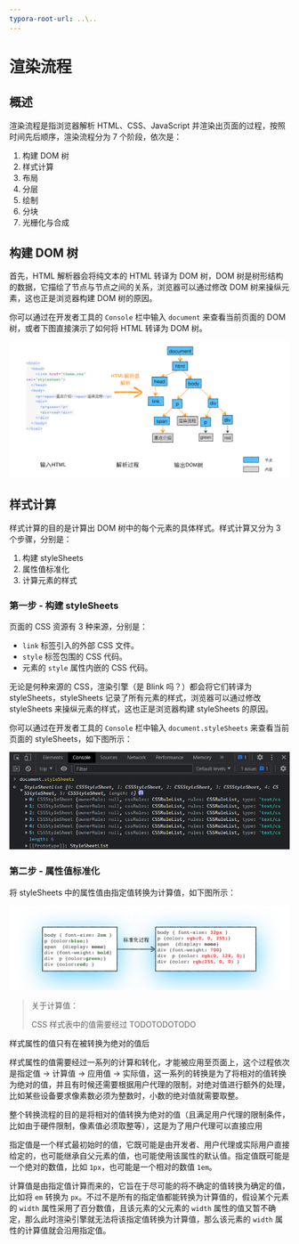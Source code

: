 ```yaml
---
typora-root-url: ..\..
---
```


# 渲染流程

## 概述

渲染流程是指浏览器解析 HTML、CSS、JavaScript 并渲染出页面的过程，按照时间先后顺序，渲染流程分为 7 个阶段，依次是：

1. 构建 DOM 树
2. 样式计算
3. 布局
4. 分层
5. 绘制
6. 分块
7. 光栅化与合成

## 构建 DOM 树

首先，HTML 解析器会将纯文本的 HTML 转译为 DOM 树，DOM 树是树形结构的数据，它描绘了节点与节点之间的关系，浏览器可以通过修改 DOM 树来操纵元素，这也正是浏览器构建 DOM 树的原因。

你可以通过在开发者工具的 `Console` 栏中输入 `document` 来查看当前页面的 DOM 树，或者下图直接演示了如何将 HTML 转译为 DOM 树。

![HTML转译为DOM树](/static/image/markdown/browser/html-to-dom-tree.png)

## 样式计算

样式计算的目的是计算出 DOM 树中的每个元素的具体样式。样式计算又分为 3 个步骤，分别是：

1. 构建 styleSheets
2. 属性值标准化
3. 计算元素的样式

### 第一步 - 构建 styleSheets

页面的 CSS 资源有 3 种来源，分别是：

- `link` 标签引入的外部 CSS 文件。
- `style` 标签包围的 CSS 代码。
- 元素的 `style` 属性内嵌的 CSS 代码。

无论是何种来源的 CSS，渲染引擎（是 Blink 吗？）都会将它们转译为 styleSheets，styleSheets 记录了所有元素的样式，浏览器可以通过修改 styleSheets 来操纵元素的样式，这也正是浏览器构建 styleSheets 的原因。

你可以通过在开发者工具的 `Console` 栏中输入 `document.styleSheets` 来查看当前页面的 styleSheets，如下图所示：

![styleSheets](/static/image/markdown/browser/stylesheets.png)

### 第二步 - 属性值标准化

将 styleSheets 中的属性值由指定值转换为计算值，如下图所示：

![标准化CSS的属性值](/static/image/markdown/browser/normalize-css-property.png)

> 关于计算值：
>
> CSS 样式表中的值需要经过 TODOTODOTODO

样式属性的值只有在被转换为绝对的值后

样式属性的值需要经过一系列的计算和转化，才能被应用至页面上，这个过程依次是指定值 -> 计算值 -> 应用值 -> 实际值，这一系列的转换是为了将相对的值转换为绝对的值，并且有时候还需要根据用户代理的限制，对绝对值进行额外的处理，比如某些设备要求像素数必须为整数时，小数的绝对值就需要取整。

整个转换流程的目的是将相对的值转换为绝对的值（且满足用户代理的限制条件，比如由于硬件限制，像素值必须取整等），这是为了用户代理可以直接应用

指定值是一个样式最初始时的值，它既可能是由开发者、用户代理或实际用户直接给定的，也可能继承自父元素的值，也可能使用该属性的默认值。指定值既可能是一个绝对的数值，比如 `1px`，也可能是一个相对的数值 `1em`。

计算值是由指定值计算而来的，它旨在于尽可能的将不确定的值转换为确定的值，比如将 `em` 转换为 `px`。不过不是所有的指定值都能转换为计算值的，假设某个元素的 `width` 属性采用了百分数值，且该元素的父元素的 `width` 属性的值又暂不确定，那么此时渲染引擎就无法将该指定值转换为计算值，那么该元素的 `width` 属性的计算值就会沿用指定值。


